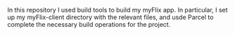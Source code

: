 In this repository I used build tools to build my myFlix app. In particular, I set up my myFlix-client directory with the relevant files, and usde Parcel to complete the necessary build operations for the project.
